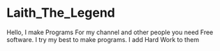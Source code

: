# Laith_The_Legend
Hello, I make Programs For my channel and other people you need Free software. I try my best to make programs. I add Hard Work to them
